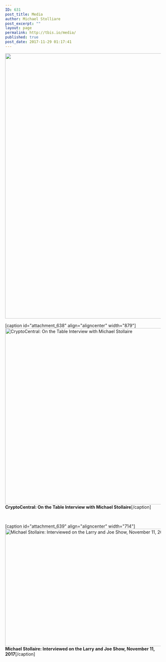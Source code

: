 ```yaml
---
ID: 631
post_title: Media
author: Michael Stolliare
post_excerpt: ""
layout: page
permalink: http://tbis.io/media/
published: true
post_date: 2017-11-29 01:17:41
---
```

<a href="http://www.prweb.com/releases/2017/11/prweb14954608.htm"><img class="aligncenter size-full wp-image-632" src="https://tbis.io/wp-content/uploads/2017/11/BBB-Press-Release.png" alt="" width="1295" height="859" /></a>

[caption id="attachment_638" align="aligncenter" width="879"]<a href="https://cryptocentral.io/index.php/market-live/87-breaking-news/867-on-the-table-with-titanium-blockchain-s-ceo-michael-stollaire"><img class="size-full wp-image-638" src="https://tbis.io/wp-content/uploads/2017/11/CryptoCentral-On-the-Table.png" alt="CryptoCentral: On the Table Interview with Michael Stollaire" width="879" height="571" /></a> <strong>CryptoCentral: On the Table Interview with Michael Stollaire</strong>[/caption]

&nbsp;

[caption id="attachment_639" align="aligncenter" width="714"]<a href="https://www.youtube.com/watch?v=JK5597BvPfs"><img class="size-full wp-image-639" src="https://tbis.io/wp-content/uploads/2017/11/Larry-and-Joe.png" alt="Michael Stollaire: Interviewed on the Larry and Joe Show, November 11, 2017" width="714" height="380" /></a> <strong>Michael Stollaire: Interviewed on the Larry and Joe Show, November 11, 2017</strong>[/caption]